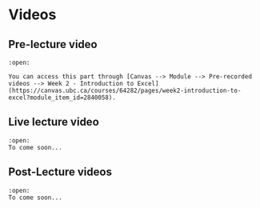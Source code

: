 # Videos

## Pre-lecture video


```{dropdown} <h4 class="dropdown-margin"><label><input type="checkbox" id="week02_video1" class="box"> **Introduction to Excel**</input></label></h4> 
:open:

You can access this part through [Canvas --> Module --> Pre-recorded videos --> Week 2 - Introduction to Excel](https://canvas.ubc.ca/courses/64282/pages/week2-introduction-to-excel?module_item_id=2840058).

```
## Live lecture video

```{dropdown} <h4 class="dropdown-margin"><label><input type="checkbox" id="week02_video2" class="box"> **Introduction to Excel (continued)**</input></label></h4> 
:open:
To come soon...

```

## Post-Lecture videos
```{dropdown} <h4 class="dropdown-margin"><label><input type="checkbox" id="week02_video3" class="box"> **Excel (Advanced)**</input></label></h4> 
:open:
To come soon...

```